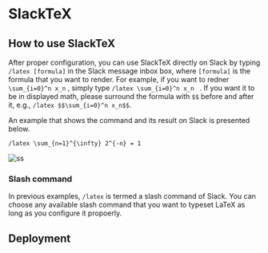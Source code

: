 # SlackTeX

## How to use SlackTeX

After proper configuration, you can use SlackTeX directly on Slack by typing `/latex [formula]`  in the Slack message inbox box, where `[formula]`  is the formula that you want to render. For example, if you want to redner `\sum_{i=0}^n x_n` , simply type `/latex \sum_{i=0}^n x_n ` . If you want it to be in displayed math, please surround the formula with `$$`  before and after it, e.g., `/latex $$\sum_{i=0}^n x_n$$`.

An example that shows the command and its result on Slack is presented below.

```
/latex \sum_{n=1}^{\infty} 2^{-n} = 1
```

![ss](http://i.imgur.com/usMx4Au.png)

### Slash command

In previous examples, `/latex`  is termed a slash command of Slack. You can choose any available slash command that you want to typeset LaTeX as long as you configure it propoerly.

## Deployment






